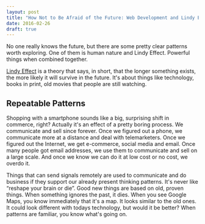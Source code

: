 ```yaml
---
layout: post
title: "How Not to Be Afraid of the Future: Web Development and Lindy Effect"
date: 2016-02-26
draft: true
---
```


No one really knows the future,
but there are some pretty clear patterns worth exploring. 
One of them is human nature and Lindy Effect.
Powerful things when combined together.

<!--more-->

[Lindy Effect](https://en.wikipedia.org/wiki/Lindy_effect) is a theory that says, in short, that the longer something exists, 
the more likely it will survive in the future. It's about things like
technology, books in print, old movies that people are still watching.

## Repeatable Patterns

Shopping with a smartphone sounds like a big, surprising shift in commerce, right?
Actually it's an effect of a pretty boring process. 
We communicate and sell since forever.
Once we figured out a phone, we communicate more at a distance 
and deal with telemarketers.
Once we figured out the Internet, we get e-commerce, social
media and email.
Once many people got email addresses, we use them to communicate
and sell on a large scale.
And once we know we can do it at low cost or no cost, we
overdo it.  

Things that can send signals remotely are
used to communicate and do business if they support our already present thinking patterns.
It's never like “reshape your brain or die”.
Good new things are based on old, proven things. When something ignores the
past, it dies. When you see Google Maps, you know immediately that it's a map. It looks similar
to the old ones. It could look different with todays technology, but would it be
better? When patterns are familiar, you know what's going on. 
